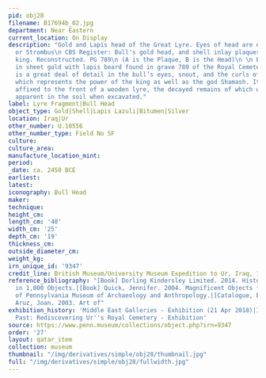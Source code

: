 ```yaml
---
pid: obj28
filename: B17694b_02.jpg
department: Near Eastern
current_location: On Display
description: "Gold and Lapis head of the Great Lyre. Eyes of head are either Conus
  or Strombus\n CBS Register: Bull's gold head, and shell inlay plaques. Harp of the
  king. Reconstructed. PG 789\n (A is the Plaque, B is the Head)\n \n Bull's head
  in sheet gold with lapis beard found in grave 789 of the Royal Cemetery at Ur. There
  is a great deal of detail in the bull’s eyes, snout, and the curls of its beard,
  which represents the power of the king as well as the god Shamash. It was originally
  affixed to the front of a wooden lyre, the decayed remains of which were somewhat
  apparent in the soil when excavated."
label: Lyre Fragment|Bull Head
object_type: Gold|Shell|Lapis Lazuli|Bitumen|Silver
location: Iraq|Ur
other_number: U.10556
other_number_type: Field No SF
culture:
culture_area:
manufacture_location_mint:
period:
_date: ca. 2450 BCE
earliest:
latest:
iconography: Bull Head
maker:
technique:
height_cm:
length_cm: '40'
width_cm: '25'
depth_cm: '19'
thickness_cm:
outside_diameter_cm:
weight_kg:
irn_unique_id: '9347'
credit_line: British Museum/University Museum Expedition to Ur, Iraq, 1928
reference_bibliography: "[Book] Dorling Kindersley Limited. 2014. History of the World
  in 1,000 Objects.|[Book] Quick, Jennifer. 2004. Magnificent Objects from the University
  of Pennsylvania Museum of Archaeology and Anthropology.|[Catalogue, Exhibition]
  Aruz, Joan. 2003. Art of"
exhibition_history: 'Middle East Galleries - Exhibition (21 Apr 2018)|Iraq''s Ancient
  Past: Rediscovering Ur''s Royal Cemetery - Exhibition'
source: https://www.penn.museum/collections/object.php?irn=9347
order: '27'
layout: qatar_item
collection: museum
thumbnail: "/img/derivatives/simple/obj28/thumbnail.jpg"
full: "/img/derivatives/simple/obj28/fullwidth.jpg"
---
```

